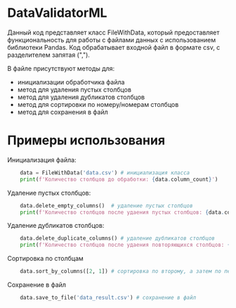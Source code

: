 # DataValidatorML
Данный код представляет класс FileWithData, который предоставляет функциональность для работы с файлами данных с использованием библиотеки Pandas. Код обрабатывает входной файл в формате csv, с разделителем запятая (",").

В файле присутствуют методы для:
- инициализации обработчика файла
- метод для удаления пустых столбцов
- метод для удаления дубликатов столбцов
- метод для сортировки по номеру/номерам столбцов
- метод для сохранения в файл


# Примеры использования
Инициализация файла:
```python
    data = FileWithData('data.csv') # инициализация класса
    print(f'Количество столбцов до обработки: {data.column_count}')
```
Удаление пустых столбцов:
```python
    data.delete_empty_columns()  # удаление пустых столбцов
    print(f'Количество столбцов после удаения пустых столбцов: {data.column_count}')
```
Удаление дубликатов столбцов:
```python
    data.delete_duplicate_columns() # удаление дубликатов столбцов
    print(f'Количество столбцов после удаения повторяющихся столбцов: {data.column_count}')
```
Сортировка по столбцам
```python
    data.sort_by_columns([2, 1]) # сортировка по второму, а затем по первому столбцу
```
Сохранение в файл
```python
    data.save_to_file('data_result.csv') # сохранение в файл
```

